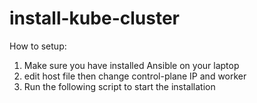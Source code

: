 # install-kube-cluster

How to setup:
1. Make sure you have installed Ansible on your laptop
1. edit host file then change control-plane IP and worker
2. Run the following script to start the installation
